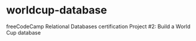 # worldcup-database
freeCodeCamp Relational Databases certification Project #2: Build a World Cup database
